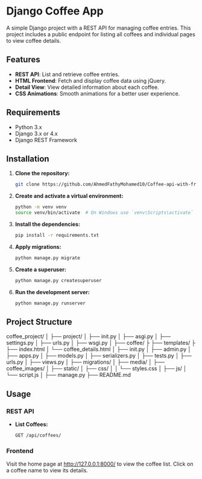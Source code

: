 # Django Coffee App

A simple Django project with a REST API for managing coffee entries. This project includes a public endpoint for listing all coffees and individual pages to view coffee details.

## Features

- **REST API**: List and retrieve coffee entries.
- **HTML Frontend**: Fetch and display coffee data using jQuery.
- **Detail View**: View detailed information about each coffee.
- **CSS Animations**: Smooth animations for a better user experience.

## Requirements

- Python 3.x
- Django 3.x or 4.x
- Django REST Framework

## Installation

1. **Clone the repository:**

    ```bash
    git clone https://github.com/AhmedFathyMohamed10/Coffee-api-with-frontend-using-JQuery-to-fetch-the-apis.git
    ```

2. **Create and activate a virtual environment:**

    ```bash
    python -m venv venv
    source venv/bin/activate  # On Windows use `venv\Scripts\activate`
    ```

3. **Install the dependencies:**

    ```bash
    pip install -r requirements.txt
    ```

4. **Apply migrations:**

    ```bash
    python manage.py migrate
    ```

5. **Create a superuser:**

    ```bash
    python manage.py createsuperuser
    ```

6. **Run the development server:**

    ```bash
    python manage.py runserver
    ```

## Project Structure
coffee_project/
│
├── project/
│ ├── init.py
│ ├── asgi.py
│ ├── settings.py
│ ├── urls.py
│ ├── wsgi.py
│
├── coffee/
├  ├── templates/
├    ├── index.html
│    └── coffee_details.html
│ ├── init.py
│ ├── admin.py
│ ├── apps.py
│ ├── models.py
│ ├── serializers.py
│ ├── tests.py
│ ├── urls.py
│ ├── views.py
│ ├── migrations/
│
├── media/
│ ├── coffee_images/
│
├── static/
│ ├── css/
│ │ └── styles.css
│ ├── js/
│ └── script.js
│
├── manage.py
├── README.md


## Usage

### REST API

- **List Coffees:**
  ```bash
  GET /api/coffees/
### Frontend
Visit the home page at http://127.0.0.1:8000/ to view the coffee list.
Click on a coffee name to view its details.

